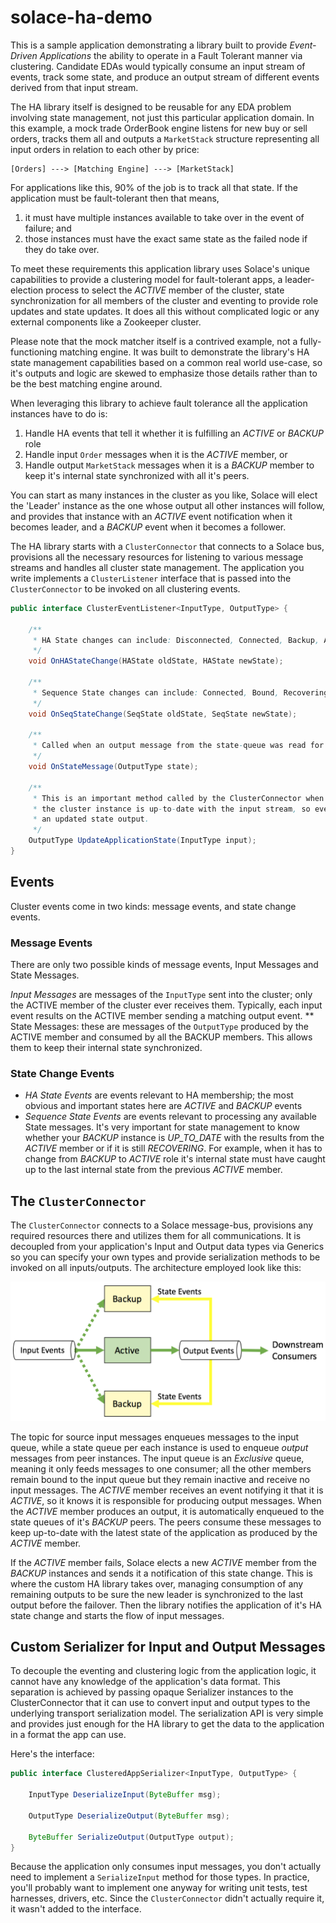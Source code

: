 # solace-ha-demo

This is a sample application demonstrating a library built to provide 
_Event-Driven Applications_ the ability to operate in a Fault Tolerant manner 
via clustering. Candidate EDAs would typically consume an input stream of 
events, track some state, and produce an output stream of different events 
derived from that input stream. 

The HA library itself is designed to be reusable for any EDA problem involving 
state management, not just this particular application domain. In this example, 
a mock trade OrderBook engine listens for new buy or sell orders, tracks them 
all and outputs a `MarketStack` structure representing all input orders in 
relation to each other by price:

    [Orders] ---> [Matching Engine] ---> [MarketStack]

For applications like this, 90% of the job is to track all that state. If the 
application must be fault-tolerant then that means,

1. it must have multiple instances available to take over in the event of 
failure; and 
2. those instances must have the exact same state as the failed node if 
they do take over.

To meet these requirements this application library uses Solace's unique 
capabilities to provide a clustering model for fault-tolerant apps, a 
leader-election process to select the _ACTIVE_ member of the cluster, state 
synchronization for all members of the cluster and eventing to provide role 
updates and state updates. It does all this without complicated logic or any 
external components like a Zookeeper cluster.

Please note that the mock matcher itself is a contrived example, not a 
fully-functioning matching engine. It was built to demonstrate the library's 
HA state management capabilities based on a common real world use-case, so 
it's outputs and logic are skewed to emphasize those details rather than to be 
the best matching engine around. 

When leveraging this library to achieve fault tolerance all the application 
instances have to do is:

1. Handle HA events that tell it whether it is fulfilling an _ACTIVE_ or _BACKUP_ role 
2. Handle input `Order` messages when it is the _ACTIVE_ member, or 
3. Handle output `MarketStack` messages when it is a _BACKUP_ member to keep 
it's internal state synchronized with all it's peers.

You can start as many instances in the cluster as you like, Solace will elect 
the 'Leader' instance as the one whose output all other instances will follow, 
and provides that instance with an _ACTIVE_ event notification when it 
becomes leader, and a _BACKUP_ event when it becomes a follower.

The HA library starts with a `ClusterConnector` that connects to a Solace bus,
provisions all the necessary resources for listening to various message streams 
and handles all cluster state management. The application you write implements 
a `ClusterListener` interface that is passed into the `ClusterConnector` to be 
invoked on all clustering events.

```` Java
public interface ClusterEventListener<InputType, OutputType> {

    /**
     * HA State changes can include: Disconnected, Connected, Backup, Active
     */
    void OnHAStateChange(HAState oldState, HAState newState);

    /**
     * Sequence State changes can include: Connected, Bound, Recovering, RecoveringFromFlow, UpToDate
     */
    void OnSeqStateChange(SeqState oldState, SeqState newState);

    /**
     * Called when an output message from the state-queue was read for recovery purposes
     */
    void OnStateMessage(OutputType state);

    /**
     * This is an important method called by the ClusterConnector when it calculates that
     * the cluster instance is up-to-date with the input stream, so every input requires
     * an updated state output.
     */
    OutputType UpdateApplicationState(InputType input);
}
````

## Events

Cluster events come in two kinds: message events, and state change events. 


### Message Events
There are only two possible kinds of message events, Input Messages and State Messages.

_Input Messages_ are messages of the `InputType` sent into the cluster;
only the ACTIVE member of the cluster ever receives them. Typically, each 
input event results on the ACTIVE member sending a matching output event.
** State Messages: these are messages of the `OutputType` produced by the 
ACTIVE member and consumed by all the BACKUP members. This allows them to 
keep their internal state synchronized.


### State Change Events

* _HA State Events_ are events relevant to HA membership; the most 
obvious and important states here are _ACTIVE_ and _BACKUP_ events
* _Sequence State Events_ are events relevant to processing any 
available State messages. It's very important for state management to know 
whether your _BACKUP_ instance is _UP_TO_DATE_ with the results from the _ACTIVE_ 
member or if it is still _RECOVERING_. For example, when it has to change 
from _BACKUP_ to _ACTIVE_ role it's internal state must have caught up to the 
last internal state from the previous _ACTIVE_ member.


## The `ClusterConnector`

The `ClusterConnector` connects to a Solace message-bus, provisions any required 
resources there and utilizes them for all communications. It is decoupled from 
your application's Input and Output data types via Generics so you can specify 
your own types and provide serialization methods to be invoked on all inputs/outputs.
The architecture employed look like this:

![HA architecture](./ha_architecture.png "architecture")

The topic for source input messages enqueues messages to the input queue, while 
a state queue per each instance is used to enqueue _output_ messages from 
peer instances. The input queue is an _Exclusive_ queue, meaning it only feeds 
messages to one consumer; all the other members remain bound to the input queue 
but they remain inactive and receive no input messages. The _ACTIVE_ member 
receives an event notifying it that it is _ACTIVE_, so it knows it is responsible 
for producing output messages. When the _ACTIVE_ member produces an output, it 
is automatically enqueued to the state queues of it's _BACKUP_ peers. The peers 
consume these messages to keep up-to-date with the latest state of the 
application as produced by the _ACTIVE_ member.

If the _ACTIVE_ member fails, Solace elects a new _ACTIVE_ member from the 
_BACKUP_ instances and sends it a notification of this state change. This 
is where the custom HA library takes over, managing consumption of any 
remaining outputs to be sure the new leader is synchronized to the last output 
before the failover. Then the library notifies the application of it's 
HA state change and starts the flow of input messages.

## Custom Serializer for Input and Output Messages

To decouple the eventing and clustering logic from the application logic, it 
cannot have any knowledge of the application's data format. This separation 
is achieved by passing opaque Serializer instances to the ClusterConnector 
that it can use to convert input and output types to the underlying transport 
serialization model. The serialization API is very simple and provides just 
enough for the HA library to get the data to the application in a format 
the app can use. 

Here's the interface:

```` Java
public interface ClusteredAppSerializer<InputType, OutputType> {

    InputType DeserializeInput(ByteBuffer msg);

    OutputType DeserializeOutput(ByteBuffer msg);

    ByteBuffer SerializeOutput(OutputType output);
}
````

Because the application only consumes input messages, you don't actually need 
to implement a `SerializeInput` method for those types. In practice, you'll 
probably want to implement one anyway for writing unit tests, test harnesses, 
drivers, etc. Since the `ClusterConnector` didn't actually require it, it 
wasn't added to the interface.


